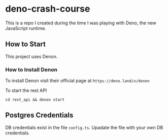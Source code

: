 # deno-crash-course
This is a repo I created during the time I was playing with Deno, the new JavaScript runtime.

## How to Start
This project uses Denon.

### How to Install Denon
To install Denon visit their official page at `https://deno.land/x/denon`

To start the rest API
```
cd rest_api && denon start
```

## Postgres Credentials
DB credentials exist in the file `config.ts`. Upadate the file with your own DB credentials.

